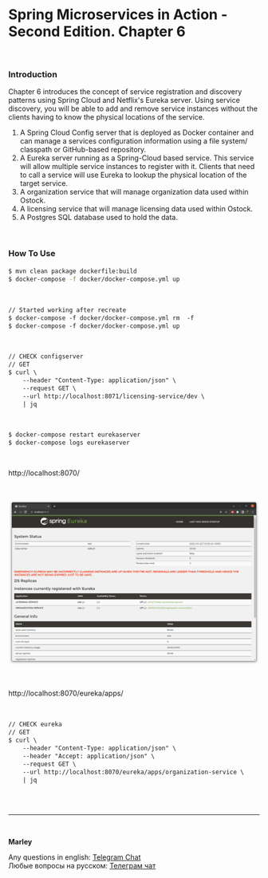 # Spring Microservices in Action - Second Edition. Chapter 6

<br/>

###  Introduction

Chapter 6 introduces the concept of service registration and discovery patterns using Spring Cloud and Netflix's Eureka server. Using service discovery, you will be able to add and remove service instances without the clients having to know the physical locations of the service. 

1.  A Spring Cloud Config server that is deployed as Docker container and can manage a services configuration information using a file system/ classpath or GitHub-based repository.
2. A Eureka server running as a Spring-Cloud based service. This service will allow multiple service instances to register with it. Clients that need to call a service will use Eureka to lookup the physical location of the target service.
3.  A organization service that will manage organization data used within Ostock.
4.  A licensing service that will manage licensing data used within Ostock.
5.  A Postgres SQL database used to hold the data.


<br/>

### How To Use


```bash
$ mvn clean package dockerfile:build
$ docker-compose -f docker/docker-compose.yml up
```


<br/>

```
// Started working after recreate
$ docker-compose -f docker/docker-compose.yml rm  -f
$ docker-compose -f docker/docker-compose.yml up
```

<br/>


```
// CHECK configserver
// GET
$ curl \
    --header "Content-Type: application/json" \
    --request GET \
    --url http://localhost:8071/licensing-service/dev \
    | jq
```

<br/>


```
$ docker-compose restart eurekaserver
$ docker-compose logs eurekaserver
```

<br/>


http://localhost:8070/


<br/>

![Application](/img/ch06-pic01.png?raw=true)



<br/>

http://localhost:8070/eureka/apps/

<br/>


```
// CHECK eureka
// GET
$ curl \
    --header "Content-Type: application/json" \
    --header "Accept: application/json" \
    --request GET \
    --url http://localhost:8070/eureka/apps/organization-service \
    | jq
```

<br/><br/>

---

<br/>

**Marley**

Any questions in english: <a href="https://javadev.org/chat/">Telegram Chat</a>  
Любые вопросы на русском: <a href="https://javadev.ru/chat/">Телеграм чат</a>

